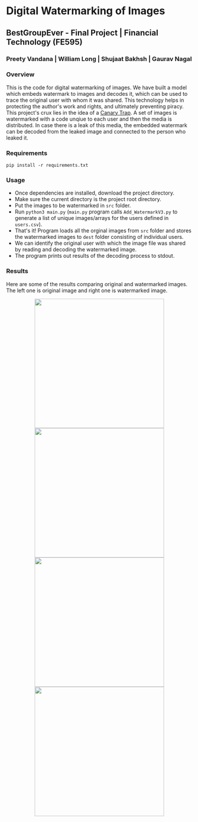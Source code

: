 # Digital Watermarking of Images

## BestGroupEver - Final Project | Financial Technology (FE595)

### Preety Vandana | William Long | Shujaat Bakhsh | Gaurav Nagal

### Overview

This is the code for digital watermarking of images. We have built a model which embeds watermark to images and decodes it, which can be used to trace the original user with whom it was shared. This technology helps in protecting the author's work and rights, and ultimately preventing piracy.\
This project's crux lies in the idea of a [Canary Trap](https://en.wikipedia.org/wiki/Canary_trap). A set of images is watermarked with a code unqiue to each user and then the media is distributed. In case there is a leak of this media, the embedded watermark can be decoded from the leaked image and connected to the person who leaked it. 

### Requirements

`pip install -r requirements.txt`

### Usage

- Once dependencies are installed, download the project directory.
- Make sure the current directory is the project root directory.
- Put the images to be watermarked in `src` folder.
- Run `python3 main.py` (`main.py` program calls `Add_WatermarkV3.py` to generate a list of unique images/arrays for the users defined in `users.csv`).
- That's it! Program loads all the orginal images from `src` folder and stores the watermarked images to `dest` folder consisting of individual users. 
- We can identify the original user with which the image file was shared by reading and decoding the watermarked image.
- The program prints out results of the decoding process to stdout.

### Results

Here are some of the results comparing original and watermarked images.\
The left one is original image and right one is watermarked image.

<p align="center">
  <img src="https://github.com/shujaatbakhsh25/BestGroupEver/blob/master/src/Test6.png" width="350" title=" ">
  <img src="https://github.com/shujaatbakhsh25/BestGroupEver/blob/master/dest/IC_Wiener3000/Test6.png" width="350" alt=" ">
  <img src="https://github.com/shujaatbakhsh25/BestGroupEver/blob/master/src/Test5.png" width="350" title=" ">
  <img src="https://github.com/shujaatbakhsh25/BestGroupEver/blob/master/dest/IC_Wiener3000/Test5.png" width="350" title=" ">
</p>
